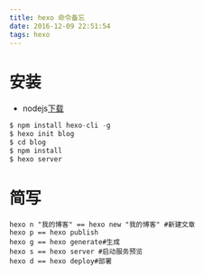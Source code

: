 ```yaml
---
title: hexo 命令备忘
date: 2016-12-09 22:51:54
tags: hexo
---
```


# 安装

+ nodejs[下载](https://nodejs.org/en/) 

```js
$ npm install hexo-cli -g
$ hexo init blog
$ cd blog
$ npm install
$ hexo server
```
# 简写
```
hexo n "我的博客" == hexo new "我的博客" #新建文章
hexo p == hexo publish
hexo g == hexo generate#生成
hexo s == hexo server #启动服务预览
hexo d == hexo deploy#部署
```


